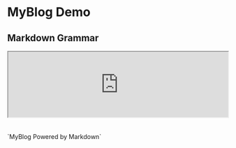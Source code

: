 # MyBlog Demo
<html>
  <head>
    <h2>Markdown Grammar</h2>
    <script type="text/javascript" src="javascript/AdaptiveIFrame.js"></script>
    <iFrame src="http://www.markdown.cn/" name="ifame" onload="this.height=ifame.document.body.scrollHeight" width="100%" highth="100%" id="content_iframe"></iFrame>
  </head>
  <body>
    <br><br><br>
  </body>
</html>
`MyBlog Powered by Markdown`
